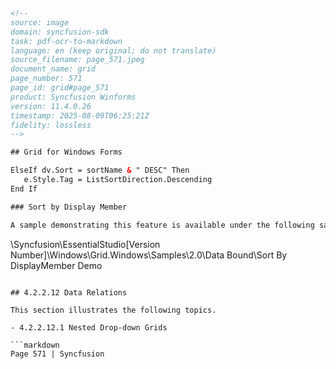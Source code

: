 ```html
<!-- 
source: image
domain: syncfusion-sdk
task: pdf-ocr-to-markdown
language: en (keep original; do not translate)
source_filename: page_571.jpeg
document_name: grid
page_number: 571
page_id: grid#page_571
product: Syncfusion Winforms
version: 11.4.0.26
timestamp: 2025-08-09T06:25:21Z
fidelity: lossless
-->

## Grid for Windows Forms

ElseIf dv.Sort = sortName & " DESC" Then  
   e.Style.Tag = ListSortDirection.Descending  
End If  

### Sort by Display Member

A sample demonstrating this feature is available under the following sample installation path.

```
<Install Location>\Syncfusion\EssentialStudio\[Version Number]\Windows\Grid.Windows\Samples\2.0\Data Bound\Sort By DisplayMember Demo
```

## 4.2.2.12 Data Relations

This section illustrates the following topics.

- 4.2.2.12.1 Nested Drop-down Grids  

```markdown
Page 571 | Syncfusion
```

<!-- tags: [essential grid, windows forms, sort by display member, data relations, nested drop-down grids, syncfusion winforms, version 11.4.0.26] keywords: [grid, display member, data bound, listsortdirection, descending, product id, product name, category, supplier, data relations, nested, drop-down, grids, grid for windows forms] -->
```